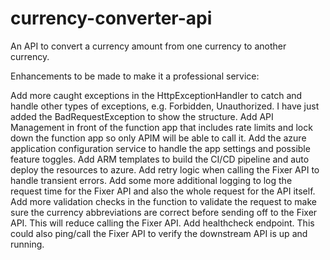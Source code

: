 # currency-converter-api
An API to convert a currency amount from one currency to another currency.


Enhancements to be made to make it a professional service:

Add more caught exceptions in the HttpExceptionHandler to catch and handle other types of exceptions, e.g. Forbidden, Unauthorized. I have just added the BadRequestException to show the structure.
Add API Management in front of the function app that includes rate limits and lock down the function app so only APIM will be able to call it.
Add the azure application configuration service to handle the app settings and possible feature toggles.
Add ARM templates to build the CI/CD pipeline and auto deploy the resources to azure.
Add retry logic when calling the Fixer API to handle transient errors.
Add some more additional logging to log the request time for the Fixer API and also the whole request for the API itself.
Add more validation checks in the function to validate the request to make sure the currency abbreviations are correct before sending off to the Fixer API. This will reduce calling the Fixer API.
Add healthcheck endpoint. This could also ping/call the Fixer API to verify the downstream API is up and running.
